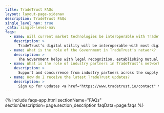 ```yaml
---
title: TradeTrust FAQs
layout: layout-page-sidenav
description: TradeTrust FAQs
single_level_nav: true
_data: single-level-nav
faqs:
  - name: Will current market technologies be interoperable with TradeTrust?
    description: >
      TradeTrust’s digital utility will be interoperable with most digital solutions/platforms via standardised API calls, simplifying technical integrations.
  - name: What is the role of the Government in TradeTrust’s network?
    description: >
      The Government helps with legal recognition, establishing mutual G2G acknowledgements and industry engagements (collating feedback from industry partners, co-development of standards, pilot trials).
  - name: What is the role of industry partners in TradeTrust’s network?
    description: >
      Support and concurrence from industry partners across the supply chain is needed as trading transactions involves multiple stakeholders. 
  - name: How do I receive the latest TradeTrust updates?
    description: >
      Sign up for updates <a href="https://www.tradetrust.io/contact" target="_blank">here</a>
---
```


{% include faqs-app.html sectionName="FAQs" sectionDescription=page.section_description faqData=page.faqs %}
